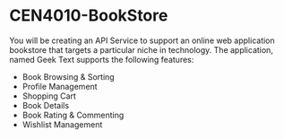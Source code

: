 # CEN4010-BookStore
You will be creating an API Service to support an online web application bookstore that targets a particular niche in technology. The application, named Geek Text supports the following features:
- Book Browsing & Sorting
- Profile Management
- Shopping Cart
- Book Details
- Book Rating & Commenting
- Wishlist Management
